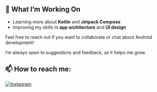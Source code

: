 ## 🚀 What I’m Working On  
- Learning more about **Kotlin** and **Jetpack Compose**  
- Improving my skills in **app architecture** and **UI design**


Feel free to reach out if you want to collaborate or chat about Android development!

I’m always open to suggestions and feedback, as it helps me grow.


## 📫 How to reach me:  
 [![Instagram](https://img.shields.io/badge/Instagram-@ranggawaridat-%23E4405F?style=flat-square&logo=instagram&logoColor=white)](https://instagram.com/ranggawaridat)
